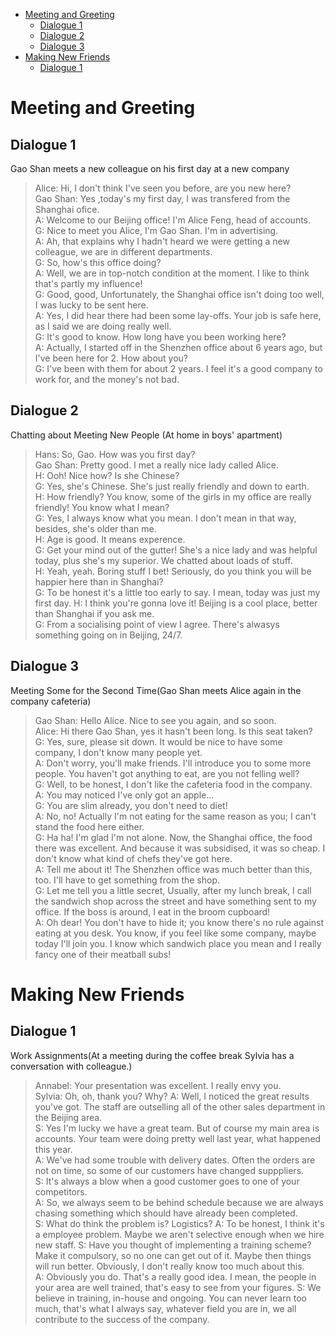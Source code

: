 - [Meeting and Greeting](#meeting-and-greeting)
  - [Dialogue 1](#dialogue-1)
  - [Dialogue 2](#dialogue-2)
  - [Dialogue 3](#dialogue-3)
- [Making New Friends](#making-new-friends)
  - [Dialogue 1](#dialogue-1-1)

# Meeting and Greeting

## Dialogue 1
Gao Shan meets a new colleague on his first day at a new company  
> Alice: Hi, I don't think I've seen you before, are you new here?  
> Gao Shan: Yes ,today's my first day, I was transfered from the Shanghai ofice.  
> A: Welcome to our Beijing office! I'm Alice Feng, head of accounts.  
> G: Nice to meet you Alice, I'm Gao Shan. I'm in advertising.  
> A: Ah, that explains why I hadn't heard we were getting a new colleague, we are in different departments.  
> G: So, how's this office doing?  
> A: Well, we are in top-notch condition at the moment. I like to think that's partly my influence!  
> G: Good, good, Unfortunately,  the Shanghai office isn't doing too well, I was lucky to be sent here.  
> A: Yes, I did hear there had been some lay-offs. Your job is safe here, as I said we are doing really well.  
> G: It's good to know. How long have you been working here?  
> A: Actually, I started off in the Shenzhen office about 6 years ago, but I've been here for 2. How about you?  
> G: I've been with them for about 2 years. I feel it's a good company to work for, and the money's not bad.  

## Dialogue 2
Chatting about Meeting New People (At home in boys' apartment)  
> Hans: So, Gao. How was you first day?  
> Gao Shan: Pretty good. I met a really nice lady called Alice.  
> H: Ooh! Nice how? Is she Chinese?  
> G: Yes, she's Chinese. She's just really friendly and down to earth.  
> H: How friendly? You know, some of the girls in my office are really friendly! You know what I mean?  
> G: Yes, I always know what you mean. I don't mean in that way, besides, she's older than me.  
> H: Age is good. It means experence.  
> G: Get your mind out of the gutter! She's a nice lady and was helpful today, plus she's my superior. We chatted about loads of stuff.  
> H: Yeah, yeah. Boring stuff I bet! Seriously, do you think you will be happier here than in Shanghai?  
> G: To be honest it's a little too early to say. I mean, today was just my first day.
> H: I think you're gonna love it! Beijing is a cool place, better than Shanghai if you ask me.  
> G: From a socialising point of view I agree. There's alwasys something going on in Beijing, 24/7.  

## Dialogue 3
Meeting Some for the Second Time(Gao Shan meets Alice again in the company cafeteria)  
> Gao Shan: Hello Alice. Nice to see you again, and so soon.  
> Alice: Hi there Gao Shan, yes it hasn't been long. Is this seat taken?  
> G: Yes, sure, please sit down. It would be nice to have some company, I don't know many people yet.  
> A: Don't worry, you'll make friends. I'll introduce you to some more people. You haven't got anything to eat, are you not felling well?  
> G: Well, to be honest, I don't like the cafeteria food in the company.  
> A: You may noticed I've only got an apple...  
> G: You are slim already, you don't need to diet!  
> A: No, no! Actually I'm not eating for the same reason as you; I can't stand the food here either.  
> G: Ha ha! I'm glad I'm not alone. Now, the Shanghai office, the food there was excellent. And because it was subsidised, it was so cheap. I don't know what kind of chefs they've got here.  
> A: Tell me about it! The Shenzhen office was much better than this, too. I'll have to get something from the shop.  
> G: Let me tell you a little secret, Usually, after my lunch break, I call the sandwich shop across the street and have something sent to my office. If the boss is around, I eat in the broom cupboard!  
> A: Oh dear! You don't have to hide it; you know there's no rule against eating at you desk. You know, if you feel like some company, maybe today I'll join you. I know which sandwich place you mean and I really fancy one of their meatball subs!  

# Making New Friends

## Dialogue 1
Work Assignments(At a meeting during the coffee break Sylvia has a conversation with colleague.)  
> Annabel: Your presentation was excellent. I really envy you.  
> Sylvia: Oh, oh, thank you? Why?
> A: Well, I noticed the great results you've got. The staff are outselling all of the other sales department in the Beijing area.  
> S: Yes I'm lucky we have a great team. But of course my main area is accounts. Your team were doing pretty well last year, what happened this year.  
> A: We've had some trouble with delivery dates. Often the orders are not on time, so some of our customers have changed supppliers.  
> S: It's always a blow when a good customer goes to one of your competitors.  
> A: So, we always seem to be behind schedule because we are always chasing something which should have already been completed.  
> S: What do think the problem is? Logistics?
> A: To be honest, I think it's a employee problem. Maybe we aren't selective enough when we hire new staff.
> S: Have you thought of implementing a training scheme? Make it compulsory, so no one can get out of it. Maybe then things will run better. Obviously, I don't really know too much about this.  
> A: Obviously you do. That's a really good idea. I mean, the people in your area are well trained, that's easy to see from your figures.
> S: We believe in training, in-house and ongoing. You can never learn too much, that's what I always say, whatever field you are in, we all contribute to the success of the company.